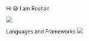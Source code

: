 Hi 😃 I am Roshan

![](https://komarev.com/ghpvc/?username=Roshan2059)

Languages and Frameworks
<img src="https://github.com/yurijserrano/Github-Profile-Readme-Logos/blob/master/databases/postgresql.svg">
